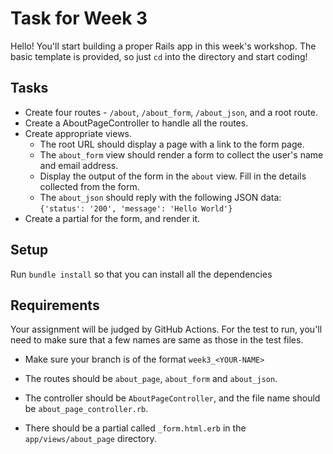 # Task for Week 3

Hello! You'll start building a proper Rails app in this week's workshop. The basic template is provided, so just `cd` into the directory and start coding!

## Tasks

- Create four routes - `/about`, `/about_form`, `/about_json`, and a root route.
- Create a AboutPageController to handle all the routes.
- Create appropriate views.
    - The root URL should display a page with a link to the form page.
    - The `about_form` view should render a form to collect the user's name and email address.
    - Display the output of the form in the `about` view. Fill in the details collected from the form.
    - The `about_json` should reply with the following JSON data: `{'status': '200', 'message': 'Hello World'}`
- Create a partial for the form, and render it.

## Setup
Run `bundle install` so that you can install all the dependencies

## Requirements
Your assignment will be judged by GitHub Actions. For the test to run, you'll need to make sure that a few names are same as those in the test files.

- Make sure your branch is of the format `week3_<YOUR-NAME>`

- The routes should be `about_page`, `about_form` and `about_json`.
- The controller should be `AboutPageController`, and the file name should be `about_page_controller.rb`.
- There should be a partial called `_form.html.erb` in the `app/views/about_page` directory.